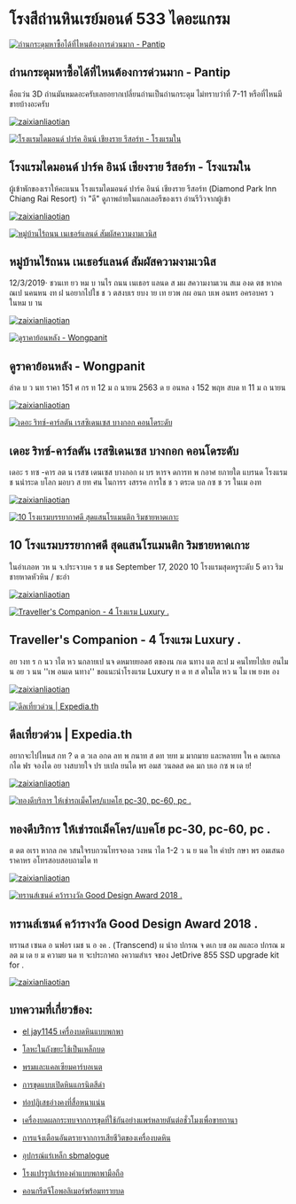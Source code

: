 # โรงสีถ่านหินเรย์มอนด์ 533 ไดอะแกรม
<a href="https://mnn.zoosnet.net/LR/Chatpre.aspx?id=MNN94995150&p=https://topgrinding.com/" target="_blank">![ถ่านกระดุมหาซื้อได้ที่ไหนต้องการด่วนมาก - Pantip](https://github.com/technlg/images/blob/main/36.jpg)</a>
## ถ่านกระดุมหาซื้อได้ที่ไหนต้องการด่วนมาก - Pantip
คือแว่น 3D ถ่านมันหมดอะครับเลยอยากเปลี่ยนถ่านเป็นถ่านกระดุม ไม่ทราบว่าที่ 7-11 หรือที่ไหนมีขายบ้างอะครับ
<a href="https://mnn.zoosnet.net/LR/Chatpre.aspx?id=MNN94995150&p=https://topgrinding.com/" target="_blank"><img src="https://github.com/technlg/images/raw/main/chat11.jpg" alt="zaixianliaotian"/></a><a href="//whatsapp.shibangsoft.com/WhatsApp.php" ><img src="https://github.com/technlg/images/raw/main/chat11.png" alt=""></a>
<a href="https://mnn.zoosnet.net/LR/Chatpre.aspx?id=MNN94995150&p=https://topgrinding.com/" target="_blank">![โรงแรมไดมอนด์ ปาร์ค อินน์ เชียงราย รีสอร์ท - โรงแรมใน ](https://github.com/technlg/images/blob/main/30.jpg)</a>
## โรงแรมไดมอนด์ ปาร์ค อินน์ เชียงราย รีสอร์ท - โรงแรมใน 
ผู้เข้าพักของเราให้คะแนน โรงแรมไดมอนด์ ปาร์ค อินน์ เชียงราย รีสอร์ท (Diamond Park Inn Chiang Rai Resort) ว่า &quot;ดี&quot; ดูภาพถ่ายในแกลเลอรีของเรา อ่านรีวิวจากผู้เข้า 
<a href="https://mnn.zoosnet.net/LR/Chatpre.aspx?id=MNN94995150&p=https://topgrinding.com/" target="_blank"><img src="https://github.com/technlg/images/raw/main/chat11.jpg" alt="zaixianliaotian"/></a><a href="//whatsapp.shibangsoft.com/WhatsApp.php" ><img src="https://github.com/technlg/images/raw/main/chat11.png" alt=""></a>
<a href="https://mnn.zoosnet.net/LR/Chatpre.aspx?id=MNN94995150&p=https://topgrinding.com/" target="_blank">![หมู่บ้านไร้ถนน เนเธอร์แลนด์ สัมผัสความงามเวนิส ](https://github.com/technlg/images/blob/main/5.jpg)</a>
## หมู่บ้านไร้ถนน เนเธอร์แลนด์ สัมผัสความงามเวนิส 
12/3/2019· ชวนเท ยว หม บ านไร ถนน เนเธอร แลนด ส มผ สความงามเวน สเม องด ตช หากค ณเป นคนหน งท ฝ นอยากไปใช ช ว ตสงบเร ยบง าย เท ยวพ กผ อนก บเพ อนหร อครอบคร วในหม บ าน 
<a href="https://mnn.zoosnet.net/LR/Chatpre.aspx?id=MNN94995150&p=https://topgrinding.com/" target="_blank"><img src="https://github.com/technlg/images/raw/main/chat11.jpg" alt="zaixianliaotian"/></a><a href="//whatsapp.shibangsoft.com/WhatsApp.php" ><img src="https://github.com/technlg/images/raw/main/chat11.png" alt=""></a>
<a href="https://mnn.zoosnet.net/LR/Chatpre.aspx?id=MNN94995150&p=https://topgrinding.com/" target="_blank">![ดูราคาย้อนหลัง - Wongpanit](https://github.com/technlg/images/blob/main/48.jpg)</a>
## ดูราคาย้อนหลัง - Wongpanit
ลำด บ ว นท ราคา 151 ศ กร ท 12 ม ถ นายน 2563 ด ย อนหล ง 152 พฤห สบด ท 11 ม ถ นายน 
<a href="https://mnn.zoosnet.net/LR/Chatpre.aspx?id=MNN94995150&p=https://topgrinding.com/" target="_blank"><img src="https://github.com/technlg/images/raw/main/chat11.jpg" alt="zaixianliaotian"/></a><a href="//whatsapp.shibangsoft.com/WhatsApp.php" ><img src="https://github.com/technlg/images/raw/main/chat11.png" alt=""></a>
<a href="https://mnn.zoosnet.net/LR/Chatpre.aspx?id=MNN94995150&p=https://topgrinding.com/" target="_blank">![เดอะ ริทซ์-คาร์ลตัน เรสซิเดนเซส บางกอก คอนโดระดับ ](https://github.com/technlg/images/blob/main/54.jpg)</a>
## เดอะ ริทซ์-คาร์ลตัน เรสซิเดนเซส บางกอก คอนโดระดับ 
เดอะ ร ทซ -คาร ลต น เรสซ เดนเซส บางกอก ผ บร หารจ ดการท พ กอาศ ยภายใต แบรนด โรงแรมช นนำระด บโลก มอบว ส ยท ศน ในการร งสรรค การใช ช ว ตระด บล กซ ช วร ในเม องท 
<a href="https://mnn.zoosnet.net/LR/Chatpre.aspx?id=MNN94995150&p=https://topgrinding.com/" target="_blank"><img src="https://github.com/technlg/images/raw/main/chat11.jpg" alt="zaixianliaotian"/></a><a href="//whatsapp.shibangsoft.com/WhatsApp.php" ><img src="https://github.com/technlg/images/raw/main/chat11.png" alt=""></a>
<a href="https://mnn.zoosnet.net/LR/Chatpre.aspx?id=MNN94995150&p=https://topgrinding.com/" target="_blank">![10 โรงแรมบรรยากาศดี สุดแสนโรแมนติก ริมชายหาดเกาะ ](https://github.com/technlg/images/blob/main/59.jpg)</a>
## 10 โรงแรมบรรยากาศดี สุดแสนโรแมนติก ริมชายหาดเกาะ 
ในอำเภอห วห น จ.ประจวบค ร ข นธ September 17, 2020 10 โรงแรมสุดหรูระดับ 5 ดาว ริมชายหาดหัวหิน / ชะอำ
<a href="https://mnn.zoosnet.net/LR/Chatpre.aspx?id=MNN94995150&p=https://topgrinding.com/" target="_blank"><img src="https://github.com/technlg/images/raw/main/chat11.jpg" alt="zaixianliaotian"/></a><a href="//whatsapp.shibangsoft.com/WhatsApp.php" ><img src="https://github.com/technlg/images/raw/main/chat11.png" alt=""></a>
<a href="https://mnn.zoosnet.net/LR/Chatpre.aspx?id=MNN94995150&p=https://topgrinding.com/" target="_blank">![Traveller's Companion - 4 โรงแรม Luxury .](https://github.com/technlg/images/blob/main/56.jpg)</a>
## Traveller's Companion - 4 โรงแรม Luxury .
อย างท ร ก นว าไต หว นกลายเป นจ ดหมายยอดฮ ตของน กเด นทาง แต ละป ม คนไทยไปเย อนไม น อย ว นน ''เพ อนเด นทาง'' ขอแนะนำโรงแรม Luxury ท ด ท ส ดในไต หว น ไม เพ ยงห อง 
<a href="https://mnn.zoosnet.net/LR/Chatpre.aspx?id=MNN94995150&p=https://topgrinding.com/" target="_blank"><img src="https://github.com/technlg/images/raw/main/chat11.jpg" alt="zaixianliaotian"/></a><a href="//whatsapp.shibangsoft.com/WhatsApp.php" ><img src="https://github.com/technlg/images/raw/main/chat11.png" alt=""></a>
<a href="https://mnn.zoosnet.net/LR/Chatpre.aspx?id=MNN94995150&p=https://topgrinding.com/" target="_blank">![ดีลเที่ยวด่วน | Expedia.th](https://github.com/technlg/images/blob/main/23.jpg)</a>
## ดีลเที่ยวด่วน | Expedia.th
อยากจะไปไหนส กท ? ด ต วเล อกด ลท พ กนาท ส ดท ายท ม มากมาย และหลายท ให ค ณยกเล กได ฟร จองได อย างสบายใจ ปร บเปล ยนได พร อมส วนลดส ดค มก บเอ กซ พ เด ย!
<a href="https://mnn.zoosnet.net/LR/Chatpre.aspx?id=MNN94995150&p=https://topgrinding.com/" target="_blank"><img src="https://github.com/technlg/images/raw/main/chat11.jpg" alt="zaixianliaotian"/></a><a href="//whatsapp.shibangsoft.com/WhatsApp.php" ><img src="https://github.com/technlg/images/raw/main/chat11.png" alt=""></a>
<a href="https://mnn.zoosnet.net/LR/Chatpre.aspx?id=MNN94995150&p=https://topgrinding.com/" target="_blank">![ทองดีบริการ ให้เช่ารถเม็คโคร/แบคโฮ pc-30, pc-60, pc .](https://github.com/technlg/images/blob/main/34.jpg)</a>
## ทองดีบริการ ให้เช่ารถเม็คโคร/แบคโฮ pc-30, pc-60, pc .
ต ดต อเรา หากล กค าสนใจรบกวนโทรจองล วงหน าได 1-2 ว น ย นด ให คำปร กษา พร อมเสนอราคาหร อโทรสอบสอบถามได ท
<a href="https://mnn.zoosnet.net/LR/Chatpre.aspx?id=MNN94995150&p=https://topgrinding.com/" target="_blank"><img src="https://github.com/technlg/images/raw/main/chat11.jpg" alt="zaixianliaotian"/></a><a href="//whatsapp.shibangsoft.com/WhatsApp.php" ><img src="https://github.com/technlg/images/raw/main/chat11.png" alt=""></a>
<a href="https://mnn.zoosnet.net/LR/Chatpre.aspx?id=MNN94995150&p=https://topgrinding.com/" target="_blank">![ทรานส์เซนด์ คว้ารางวัล Good Design Award 2018 .](https://github.com/technlg/images/blob/main/5.jpg)</a>
## ทรานส์เซนด์ คว้ารางวัล Good Design Award 2018 .
ทรานส เซนด อ นฟอร เมช น อ งค . (Transcend) ผ นำอ ปกรณ จ ดเก บข อม ลและอ ปกรณ ม ลต ม เด ย ม ความย นด ท จะประกาศถ งความสำเร จของ JetDrive 855 SSD upgrade kit for .
<a href="https://mnn.zoosnet.net/LR/Chatpre.aspx?id=MNN94995150&p=https://topgrinding.com/" target="_blank"><img src="https://github.com/technlg/images/raw/main/chat11.jpg" alt="zaixianliaotian"/></a><a href="//whatsapp.shibangsoft.com/WhatsApp.php" ><img src="https://github.com/technlg/images/raw/main/chat11.png" alt=""></a>
## บทความที่เกี่ยวข้อง:
* [el jay1145 เครื่องบดหินแบบพกพา](el%20jay1145%20%E0%B9%80%E0%B8%84%E0%B8%A3%E0%B8%B7%E0%B9%88%E0%B8%AD%E0%B8%87%E0%B8%9A%E0%B8%94%E0%B8%AB%E0%B8%B4%E0%B8%99%E0%B9%81%E0%B8%9A%E0%B8%9A%E0%B8%9E%E0%B8%81%E0%B8%9E%E0%B8%B2.md)
* [โลหะในถังขยะใช้เป็นเหล็กบด](%E0%B9%82%E0%B8%A5%E0%B8%AB%E0%B8%B0%E0%B9%83%E0%B8%99%E0%B8%96%E0%B8%B1%E0%B8%87%E0%B8%82%E0%B8%A2%E0%B8%B0%E0%B9%83%E0%B8%8A%E0%B9%89%E0%B9%80%E0%B8%9B%E0%B9%87%E0%B8%99%E0%B9%80%E0%B8%AB%E0%B8%A5%E0%B9%87%E0%B8%81%E0%B8%9A%E0%B8%94.md)
* [พรมและแคลเซียมคาร์บอเนต](%E0%B8%9E%E0%B8%A3%E0%B8%A1%E0%B9%81%E0%B8%A5%E0%B8%B0%E0%B9%81%E0%B8%84%E0%B8%A5%E0%B9%80%E0%B8%8B%E0%B8%B5%E0%B8%A2%E0%B8%A1%E0%B8%84%E0%B8%B2%E0%B8%A3%E0%B9%8C%E0%B8%9A%E0%B8%AD%E0%B9%80%E0%B8%99%E0%B8%95.md)
* [การขุดแบบเปิดหินแกรนิตสีดำ](%E0%B8%81%E0%B8%B2%E0%B8%A3%E0%B8%82%E0%B8%B8%E0%B8%94%E0%B9%81%E0%B8%9A%E0%B8%9A%E0%B9%80%E0%B8%9B%E0%B8%B4%E0%B8%94%E0%B8%AB%E0%B8%B4%E0%B8%99%E0%B9%81%E0%B8%81%E0%B8%A3%E0%B8%99%E0%B8%B4%E0%B8%95%E0%B8%AA%E0%B8%B5%E0%B8%94%E0%B8%B3.md)
* [ท่อปฏิเสธอ่างคงที่สื่อหนาแน่น](%E0%B8%97%E0%B9%88%E0%B8%AD%E0%B8%9B%E0%B8%8F%E0%B8%B4%E0%B9%80%E0%B8%AA%E0%B8%98%E0%B8%AD%E0%B9%88%E0%B8%B2%E0%B8%87%E0%B8%84%E0%B8%87%E0%B8%97%E0%B8%B5%E0%B9%88%E0%B8%AA%E0%B8%B7%E0%B9%88%E0%B8%AD%E0%B8%AB%E0%B8%99%E0%B8%B2%E0%B9%81%E0%B8%99%E0%B9%88%E0%B8%99.md)
* [เครื่องบดผลกระทบจากการขุดที่ใช้กันอย่างแพร่หลายตันต่อชั่วโมงเพื่อขายกานา](%E0%B9%80%E0%B8%84%E0%B8%A3%E0%B8%B7%E0%B9%88%E0%B8%AD%E0%B8%87%E0%B8%9A%E0%B8%94%E0%B8%9C%E0%B8%A5%E0%B8%81%E0%B8%A3%E0%B8%B0%E0%B8%97%E0%B8%9A%E0%B8%88%E0%B8%B2%E0%B8%81%E0%B8%81%E0%B8%B2%E0%B8%A3%E0%B8%82%E0%B8%B8%E0%B8%94%E0%B8%97%E0%B8%B5%E0%B9%88%E0%B9%83%E0%B8%8A%E0%B9%89%E0%B8%81%E0%B8%B1%E0%B8%99%E0%B8%AD%E0%B8%A2%E0%B9%88%E0%B8%B2%E0%B8%87%E0%B9%81%E0%B8%9E%E0%B8%A3%E0%B9%88%E0%B8%AB%E0%B8%A5%E0%B8%B2%E0%B8%A2%E0%B8%95%E0%B8%B1%E0%B8%99%E0%B8%95%E0%B9%88%E0%B8%AD%E0%B8%8A%E0%B8%B1%E0%B9%88%E0%B8%A7%E0%B9%82%E0%B8%A1%E0%B8%87%E0%B9%80%E0%B8%9E%E0%B8%B7%E0%B9%88%E0%B8%AD%E0%B8%82%E0%B8%B2%E0%B8%A2%E0%B8%81%E0%B8%B2%E0%B8%99%E0%B8%B2.md)
* [การแจ้งเตือนอันตรายจากการเสียชีวิตของเครื่องบดหิน](%E0%B8%81%E0%B8%B2%E0%B8%A3%E0%B9%81%E0%B8%88%E0%B9%89%E0%B8%87%E0%B9%80%E0%B8%95%E0%B8%B7%E0%B8%AD%E0%B8%99%E0%B8%AD%E0%B8%B1%E0%B8%99%E0%B8%95%E0%B8%A3%E0%B8%B2%E0%B8%A2%E0%B8%88%E0%B8%B2%E0%B8%81%E0%B8%81%E0%B8%B2%E0%B8%A3%E0%B9%80%E0%B8%AA%E0%B8%B5%E0%B8%A2%E0%B8%8A%E0%B8%B5%E0%B8%A7%E0%B8%B4%E0%B8%95%E0%B8%82%E0%B8%AD%E0%B8%87%E0%B9%80%E0%B8%84%E0%B8%A3%E0%B8%B7%E0%B9%88%E0%B8%AD%E0%B8%87%E0%B8%9A%E0%B8%94%E0%B8%AB%E0%B8%B4%E0%B8%99.md)
* [อุปกรณ์แร่เหล็ก sbmalogue](%E0%B8%AD%E0%B8%B8%E0%B8%9B%E0%B8%81%E0%B8%A3%E0%B8%93%E0%B9%8C%E0%B9%81%E0%B8%A3%E0%B9%88%E0%B9%80%E0%B8%AB%E0%B8%A5%E0%B9%87%E0%B8%81%20sbmalogue.md)
* [โรงแปรรูปแร่ทองคำแบบพกพามือถือ](%E0%B9%82%E0%B8%A3%E0%B8%87%E0%B9%81%E0%B8%9B%E0%B8%A3%E0%B8%A3%E0%B8%B9%E0%B8%9B%E0%B9%81%E0%B8%A3%E0%B9%88%E0%B8%97%E0%B8%AD%E0%B8%87%E0%B8%84%E0%B8%B3%E0%B9%81%E0%B8%9A%E0%B8%9A%E0%B8%9E%E0%B8%81%E0%B8%9E%E0%B8%B2%E0%B8%A1%E0%B8%B7%E0%B8%AD%E0%B8%96%E0%B8%B7%E0%B8%AD.md)
* [คอนกรีตจีโอพอลิเมอร์พร้อมทรายบด](%E0%B8%84%E0%B8%AD%E0%B8%99%E0%B8%81%E0%B8%A3%E0%B8%B5%E0%B8%95%E0%B8%88%E0%B8%B5%E0%B9%82%E0%B8%AD%E0%B8%9E%E0%B8%AD%E0%B8%A5%E0%B8%B4%E0%B9%80%E0%B8%A1%E0%B8%AD%E0%B8%A3%E0%B9%8C%E0%B8%9E%E0%B8%A3%E0%B9%89%E0%B8%AD%E0%B8%A1%E0%B8%97%E0%B8%A3%E0%B8%B2%E0%B8%A2%E0%B8%9A%E0%B8%94.md)
